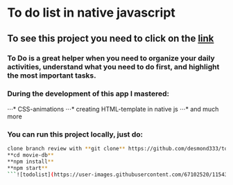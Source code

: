 # To do list in native javascript
## To see this project you need to click on the [link](https://desmond333.github.io/to_do_list_native_js/)

### To Do is a great helper when you need to organize your daily activities, understand what you need to do first, and highlight the most important tasks.

### During the development of this app I mastered:
⋅⋅⋅* CSS-animations
⋅⋅⋅* creating HTML-template in native js 
⋅⋅⋅* and much more

### You can run this project locally, just do:
```sh
clone branch review with **git clone** https://github.com/desmond333/to_do_list_native_js or fork it and then clone it from your forked repo
**cd movie-db**
**npm install**
**npm start**
```![todolist](https://user-images.githubusercontent.com/67102520/115438389-00b87180-a216-11eb-9bdb-dcf175340338.png)

